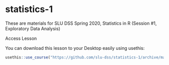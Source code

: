 # statistics-1

These are materials for SLU DSS Spring 2020, Statistics in R (Session #1, Exploratory Data Analysis)

Access Lesson

You can download this lesson to your Desktop easily using usethis:

```r
usethis::use_course("https://github.com/slu-dss/statistics-1/archive/master.zip")
```
